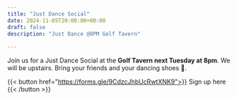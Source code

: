 ```yaml
---
title: "Just Dance Social"
date: 2024-11-05T20:00:00+00:00
draft: false
description: "Just Dance @8PM Golf Tavern"
 
---
```

 Join us for a Just Dance Social at the **Golf Tavern next Tuesday at 8pm**. We will be upstairs. Bring your friends and your dancing shoes 💃.

{{< button href="https://forms.gle/9CdzcJhbUcRwtXNK9">}}
Sign up here
{{< /button >}}